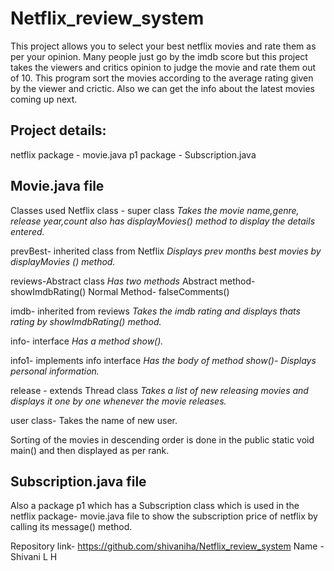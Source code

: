 # Netflix_review_system

This project allows you to select your best netflix movies and rate them as per your opinion. 
Many people just go by the imdb score but this project takes the viewers and critics opinion to judge the movie and rate them out of 10. This program sort the movies according to the average rating given by the viewer and crictic. Also we can get the info about the latest movies coming up next.

## Project details: 
netflix package - movie.java
p1 package - Subscription.java

## Movie.java file
Classes used
Netflix class - super class
_Takes the movie name,genre, release year,count also has displayMovies() method to display the details entered._

prevBest- inherited class from Netflix
_Displays prev months best movies by displayMovies () method._

reviews-Abstract class 
_Has two methods_
Abstract method- showImdbRating()
Normal Method- falseComments()

imdb- inherited from reviews
_Takes the imdb rating and displays thats rating by showImdbRating() method._

info- interface
_Has a method show()._

info1- implements info interface
_Has the  body of method show()- Displays personal information._

release - extends Thread class
_Takes a list of new releasing movies and displays it one by one whenever the movie releases._

user class- Takes the name of new user.

Sorting of the movies in descending order is done in the public static void main() and then displayed as per rank.

## Subscription.java file
Also a package p1 which has a Subscription class which is used in the netflix package- movie.java file to show the subscription price of netflix by calling its message() method.


Repository link- https://github.com/shivaniha/Netflix_review_system
Name - Shivani L H
